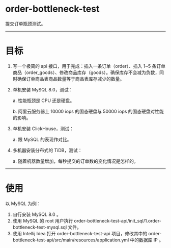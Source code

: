 # order-bottleneck-test
提交订单瓶颈测试。

***

# 目标

1. 写一个极简的 api 接口，用于完成：插入一条订单（order）、插入 1~5 条订单商品（order_goods）、修改商品库存（goods）。确保库存不会减为负数，同时确保订单商品表商品数量等于商品表库存减少的数量。

2. 单机安装 MySQL 8.0，测试：

   a. 性能瓶颈是 CPU 还是硬盘。

   b. 阿里云服务器上 10000 iops 的固态硬盘与 50000 iops 的固态硬盘对性能的影响。

3. 单机安装 ClickHouse，测试：

   a. 跟 MySQL 的表现作对比。

4. 多机器安装分布式的 TiDB，测试：

   a. 随着机器数量增加，每秒提交的订单数的变化情况是怎样的。


***

# 使用

以 MySQL 为例：

1. 自行安装 MySQL 8.0 。
2. 使用 MySQL 的 root 用户执行 order-bottleneck-test-api/init_sql/1.order-bottleneck-test-mysql.sql 文件。
3. 使用 Intellij Idea 打开 order-bottleneck-test-api 项目，修改其中的 order-bottleneck-test-api/src/main/resources/application.yml 中的数据库 IP 。